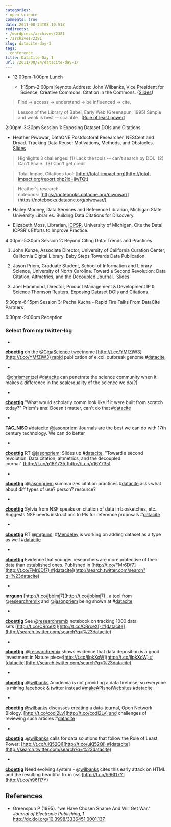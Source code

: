 ```yaml
---
categories:
- open-science
comments: true
date: 2011-08-24T08:10:51Z
redirects:
- /wordpress/archives/2381
- /archives/2381
slug: datacite-day-1
tags:
- conference
title: DataCite Day 1
url: /2011/08/24/datacite-day-1/
---
```


* 12:00pm-1:00pm Lunch

	
  * 1:15pm-2:00pm Keynote Address: John Wilbanks, Vice President for Science, Creative Commons. Citation in the Commons. ([Slides](http://www.slideshare.net/wilbanks/datacite-wilbanks))




> 

> 
> Find -> access -> understand -> be influenced -> cite.
> 
> 

> 
> Lesson of the Library of Babel, Early Web (Greenspun, 1995) Simple and weak is best -- scalable.  ([Rule of least power](http://t.co/uKj52Ql)).


2:00pm-3:30pm Session 1: Exposing Dataset DOIs and Citations



	
  * Heather Piwowar, DataONE Postdoctoral Researcher, NESCent and Dryad. Tracking Data Reuse: Motivations, Methods, and Obstacles. [Slides](http://www.slideshare.net/hpiwowar/data-citation-from-the-perspective-of-tracking-data-reuse)




> 

> 
> Highlights 3 challenges: (1) Lack the tools -- can't search by DOI.  (2) Can't Scale.  (3) Can't get credit
> 
> 

> 
> Total Impact Citations tool: [http://total-impact.org](http://total-impact.org/report.php?id=jjwTQt)
> 
> 

> 
> 

> 
> Heather's research notebook: [https://notebooks.dataone.org/piwowar/](https://notebooks.dataone.org/piwowar/)





	
  * Hailey Mooney, Data Services and Reference Librarian, Michigan State University Libraries. Building Data Citations for Discovery.



	
  * Elizabeth Moss, Librarian, [ICPSR](http://www.icpsr.umich.edu/icpsrweb/ICPSR/), University of Michigan. Cite the Data! ICPSR's Efforts to Improve Practice.


4:00pm-5:30pm Session 2: Beyond Citing Data: Trends and Practices

	
  1. John Kunze, Associate Director, University of California Curation Center, California Digital Library. Baby Steps Towards Data Publication.

	
  2. Jason Priem, Graduate Student, School of Information and Library Science, University of North Carolina. Toward a Second Revolution: Data Citation, Altmetrics, and the Decoupled Journal.  [Slides](https://docs.google.com/present/view?id=0ASyDkfrsAcUjZGRmZzc4N2NfMjgwZjU3aDVuZ3E&hl=en_US)

	
  3. Joel Hammond, Director, Product Management & Development IP & Science Thomson Reuters. Exposing Dataset DOIs and Citations.


5:30pm-6:15pm Session 3: Pecha Kucha - Rapid Fire Talks From DataCite Partners



6:30pm-9:00pm Reception


### Select from my twitter-log








	
  * 





**[cboettig](http://twitter.com/cboettig)** on the @[GigaScience](http://twitter.com/GigaScience) tweetnome [http://t.co/YMfZiW3](http://t.co/YMfZiW3) rapid publication of e.coli outbreak genome #[datacite](http://search.twitter.com/search?q=%23datacite)





	
  * 





 @[chrismentzel](http://twitter.com/chrismentzel) #[datacite](http://search.twitter.com/search?q=%23datacite) can penetrate the science community when it makes a difference in the scale/quality of the science we do(?)





	
  * 





**[cboettig](http://twitter.com/cboettig)** "What would scholarly comm look like if it were built from scratch today?" Priem's ans: Doesn't matter, can't do that #[datacite](http://search.twitter.com/search?q=%23datacite)





	
  * 





**[TAC_NISO](http://twitter.com/TAC_NISO)** #[datacite](http://search.twitter.com/search?q=%23datacite) @[jasonpriem](http://twitter.com/jasonpriem) Journals are the best we can do with 17th century technology. We can do better





	
  * 





**[cboettig](http://twitter.com/cboettig)** RT @[jasonpriem](http://twitter.com/jasonpriem): Slides up #[datacite](http://search.twitter.com/search?q=%23datacite), "Toward a second revolution: Data citation, altmetrics, and the decoupled journal" [http://t.co/p16Y735](http://t.co/p16Y735)





	
  * 





**[cboettig](http://twitter.com/cboettig)** .@[jasonpriem](http://twitter.com/jasonpriem) summarizes citation practices <person> <uses> <resource> #[datacite](http://search.twitter.com/search?q=%23datacite) asks what about diff types of use? person? resource?





	
  * 





**[cboettig](http://twitter.com/cboettig)** Sylvia from NSF speaks on citation of data in biosketches, etc. Suggests NSF needs instructions to PIs for reference proposals #[datacite](http://search.twitter.com/search?q=%23datacite)





	
  * 





**[cboettig](http://twitter.com/cboettig)** RT @[mrgunn](http://twitter.com/mrgunn): #[Mendeley](http://search.twitter.com/search?q=%23Mendeley) is working on adding dataset as a type as well #[datacite](http://search.twitter.com/search?q=%23datacite)





	
  * 





**[cboettig](http://twitter.com/cboettig)** Evidence that younger researchers are more protective of their data than established ones. Published in [http://t.co/FMr6Df7](http://t.co/FMr6Df7) #[datacite](http://search.twitter.com/search?q=%23datacite)





	
  * 





**[mrgunn](http://twitter.com/mrgunn)** [http://t.co/jbblmj7](http://t.co/jbblmj7) , a tool from @[researchremix](http://twitter.com/researchremix) and @[jasonpriem](http://twitter.com/jasonpriem) being shown at #[datacite](http://search.twitter.com/search?q=%23datacite)





	
  * 





**[cboettig](http://twitter.com/cboettig)** See @[researchremix](http://twitter.com/researchremix) notebook on tracking 1000 data sets [http://t.co/CRrceXI](http://t.co/CRrceXI) #[datacite](http://search.twitter.com/search?q=%23datacite)





	
  * 





**[cboettig](http://twitter.com/cboettig)** .@[researchremix](http://twitter.com/researchremix) shows evidence that data deposition is a good investment in Nature piece:[http://t.co/jlpkXoW](http://t.co/jlpkXoW) #[datacite](http://search.twitter.com/search?q=%23datacite)





	
  * 





**[cboettig](http://twitter.com/cboettig)** .@[wilbanks](http://twitter.com/wilbanks) Academia is not providing a data firehose, so everyone is mining facebook & twitter instead #[makeAPIsnotWebsites](http://search.twitter.com/search?q=%23makeAPIsnotWebsites) #[datacite](http://search.twitter.com/search?q=%23datacite)





	
  * 





**[cboettig](http://twitter.com/cboettig)** @[wilbanks](http://twitter.com/wilbanks) discusses creating a data-journal, Open Network Biology. [http://t.co/codi2Lv](http://t.co/codi2Lv) and challenges of reviewing such articles #[datacite](http://search.twitter.com/search?q=%23datacite)





	
  * 





**[cboettig](http://twitter.com/cboettig)** .@[wilbanks](http://twitter.com/wilbanks) calls for data solutions that follow the Rule of Least Power: [http://t.co/uKj52Ql](http://t.co/uKj52Ql) #[datacite](http://search.twitter.com/search?q=%23datacite)





	
  * 





**[cboettig](http://twitter.com/cboettig)** Need evolving system - @[wilbanks](http://twitter.com/wilbanks) cites this early attack on HTML and the resulting beautiful fix in css:[http://t.co/h96f17Y](http://t.co/h96f17Y)








## References


- Greenspun P (1995).
"we Have Chosen Shame And Will Get War."
*Journal of Electronic Publishing*, **1**.
<a href="http://dx.doi.org/10.3998/3336451.0001.137">http://dx.doi.org/10.3998/3336451.0001.137</a>.
